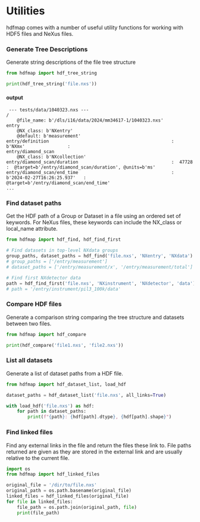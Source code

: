# Utilities

hdfmap comes with a number of useful utility functions for working with HDF5 files and NeXus files.

### Generate Tree Descriptions
Generate string descriptions of the file tree structure

```python
from hdfmap import hdf_tree_string

print(hdf_tree_string('file.nxs'))
```
#### output
```
 --- tests/data/1040323.nxs --- 
/
    @file_name: b'/dls/i16/data/2024/mm34617-1/1040323.nxs'
entry
    @NX_class: b'NXentry'
    @default: b'measurement'
entry/definition                                              :  b'NXmx'                :  
entry/diamond_scan
    @NX_class: b'NXcollection'
entry/diamond_scan/duration                                   :  47728                  :  @target=b'/entry/diamond_scan/duration', @units=b'ms'
entry/diamond_scan/end_time                                   :  b'2024-02-27T16:26:25.937'   :  @target=b'/entry/diamond_scan/end_time'
...
```

### Find dataset paths
Get the HDF path of a Group or Dataset in a file using an ordered set of keywords. 
For NeXus files, these keywords can include the NX_class or local_name attribute.
```python
from hdfmap import hdf_find, hdf_find_first

# Find datasets in top-level NXdata groups
group_paths, dataset_paths = hdf_find('file.nxs', 'NXentry', 'NXdata')
# group_paths = ['/entry/measurement']
# dataset_paths = ['/entry/measurement/x', '/entry/measurement/total']

# Find first NXdetector data
path = hdf_find_first('file.nxs', 'NXinstrument', 'NXdetector', 'data')
# path = '/entry/instrument/pil3_100k/data'
```

### Compare HDF files
Generate a comparison string comparing the tree structure and datasets between two files.

```python
from hdfmap import hdf_compare

print(hdf_compare('file1.nxs', 'file2.nxs'))
```

### List all datasets
Generate a list of dataset paths from a HDF file.

```python
from hdfmap import hdf_dataset_list, load_hdf

dataset_paths = hdf_dataset_list('file.nxs', all_links=True)

with load_hdf('file.nxs') as hdf:
    for path in dataset_paths:
        print(f"{path}: {hdf[path].dtype}, {hdf[path].shape}")
```

### Find linked files
Find any external links in the file and return the files these link to. 
File paths returned are given as they are stored in the external link and are usually relative to the current file.

```python
import os 
from hdfmap import hdf_linked_files

original_file = '/dir/to/file.nxs'
original_path = os.path.basename(original_file)
linked_files = hdf_linked_files(original_file)
for file in linked_files:
    file_path = os.path.join(original_path, file)
    print(file_path)
```
